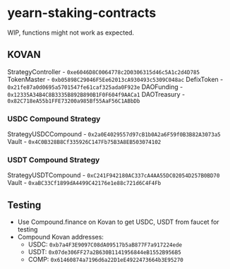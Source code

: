 # yearn-staking-contracts

WIP, functions might not work as expected.

## KOVAN
StrategyController - `0xe6046D8C0064778c2D0306315d46c5A1c2d4D785`
TokenMaster - `0xb05898C29046F5Ee62013cA930493c5309C048ac`
DefixToken - `0x21fe87a0d0695a5701547fe61caf325ada0F923e`
DAOFunding - `0x12335A34B4C8B3335B892B890B1F0F604f9AACa1`
DAOTreasury - `0x82C718eA55b1FFE73200a985Bf55AaF56C1ABbDb`

### USDC Compound Strategy
StrategyUSDCCompound - `0x2a0E4029557d97cB1b0A2a6F59f0B3B82A3073a5`
Vault - `0x4C0B328B8Cf335926C147Fb75B3A8EB503074102`

### USDT Compound Strategy
StrategyUSDTCompound - `0xC241F942180AC337cA4AA55DC02054D257B0BD70`
Vault - `0xaBC33Cf1899dA4499C42176e1e88c721d6C4F4Fb`

## Testing
- Use Compound.finance on Kovan to get USDC, USDT from faucet for testing
- Compound Kovan addresses:
  - USDC: `0xb7a4F3E9097C08dA09517b5aB877F7a917224ede`
  - USDT: `0x07de306FF27a2B630B1141956844eB1552B956B5`
  - COMP: `0x61460874a7196d6a22D1eE4922473664b3E95270`
